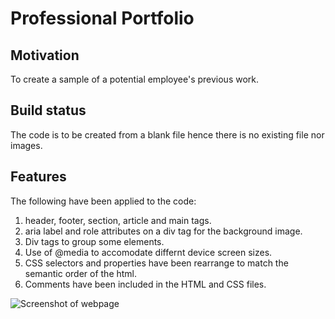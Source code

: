 # Professional Portfolio

## Motivation

To create a sample of a potential employee's previous work.

## Build status

The code is to be created from a blank file hence there is no existing file nor images.

## Features

The following have been applied to the code:

1. header, footer, section, article and main tags.
2. aria label and role attributes on a div tag for the background image.
3. Div tags to group some elements.
4. Use of @media to accomodate differnt device screen sizes.
5. CSS selectors and properties have been rearrange to match the semantic order of the html.
6. Comments have been included in the HTML and CSS files.

![Screenshot of webpage](https://github.com/smiller-2019/module-02-challenge/blob/main/assets/images/professional-profile-website-image.png)
